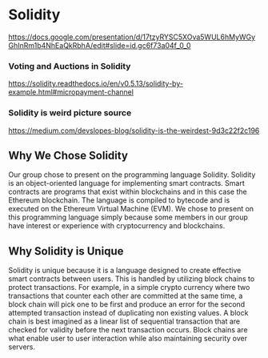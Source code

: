 # Solidity

https://docs.google.com/presentation/d/17tzyRYSC5XOva5WUL6hMyWGyGhInRm1b4NhEaQkRbhA/edit#slide=id.gc6f73a04f_0_0

### Voting and Auctions in Solidity
https://solidity.readthedocs.io/en/v0.5.13/solidity-by-example.html#micropayment-channel
### Solidity is weird picture source
https://medium.com/devslopes-blog/solidity-is-the-weirdest-9d3c22f2c196
## Why We Chose Solidity

Our group chose to present on the programming language Solidity. Solidity is an object-oriented language for implementing smart contracts. Smart contracts are programs that exist within blockchains and in this case the Ethereum blockchain. The language is compiled to bytecode and is executed on the Ethereum Virtual Machine (EVM). We chose to present on this programming language simply because some members in our group have interest or experience with cryptocurrency and blockchains.
## Why Solidity is Unique


Solidity is unique because it is a language designed to create effective smart contracts between users. This is handled by utilizing block chains to protect transactions. For example, in a simple crypto currency where two transactions that counter each other are committed at the same time, a block chain will pick one to be first and produce an error for the second attempted transaction instead of duplicating non existing values. A block chain is best imagined as a linear list of sequential transaction that are checked for validity before the next transaction occurs. Block chains are what enable user to user interaction while also maintaining security over servers.

